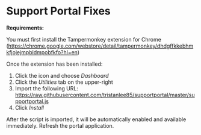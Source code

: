 # Support Portal Fixes
**Requirements:**

You must first install the Tampermonkey extension for Chrome 
(https://chrome.google.com/webstore/detail/tampermonkey/dhdgffkkebhmkfjojejmpbldmpobfkfo?hl=en)

 Once the extension has been installed:
 1. Click the icon and choose *Dashboard*
 2. Click the *Utilities* tab on the upper-right
 3. Import the following URL: 
 https://raw.githubusercontent.com/tristanlee85/supportportal/master/supportportal.js
 4. Click *Install*

After the script is imported, it will be automatically enabled and available immediately. Refresh the portal application. 
